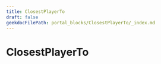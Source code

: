 ```yaml
---
title: ClosestPlayerTo
draft: false
geekdocFilePath: portal_blocks/ClosestPlayerTo/_index.md
---
```

# ClosestPlayerTo